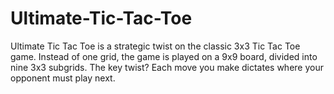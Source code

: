 # Ultimate-Tic-Tac-Toe
Ultimate Tic Tac Toe is a strategic twist on the classic 3x3 Tic Tac Toe game. Instead of one grid, the game is played on a 9x9 board, divided into nine 3x3 subgrids. The key twist? Each move you make dictates where your opponent must play next.
